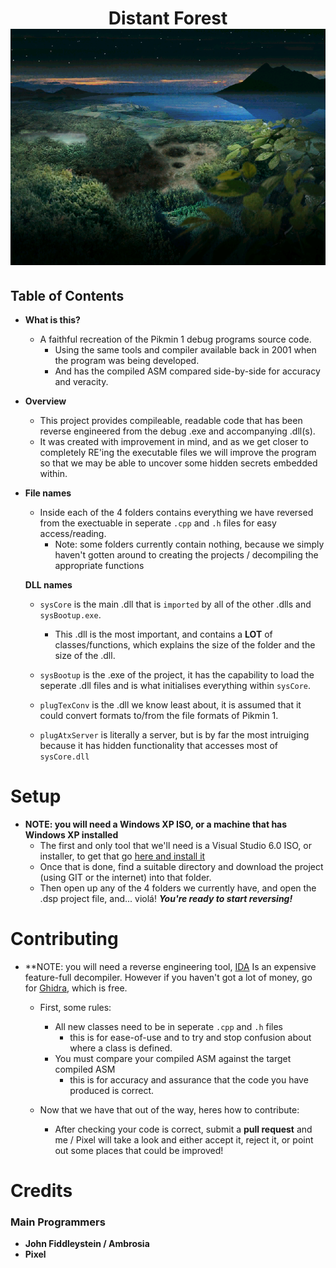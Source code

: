 <h1 align="center"> Distant Forest </hr>
<br>
<img src = "graphics/SelectScreen.png" alt = "Map selection screen of Pikmin 1">

## Table of Contents

* **What is this?**
	- A faithful recreation of the Pikmin 1 debug programs source code.
		- Using the same tools and compiler available back in 2001 when the program was being developed.
		- And has the compiled ASM compared side-by-side for accuracy and veracity.


* **Overview** 
	- This project provides compileable, readable code that has been reverse engineered from the debug .exe and accompanying .dll(s).
	- It was created with improvement in mind, and as we get closer to completely RE'ing the executable files we will improve the program so that we may be able to uncover some hidden secrets embedded within.

* **File names**	
	- Inside each of the 4 folders contains everything we have reversed from the exectuable in seperate `.cpp` and `.h` files for easy access/reading.
		- Note: some folders currently contain nothing, because we simply haven't gotten around to creating the projects / decompiling the appropriate functions
	
	**DLL names**
	
	- `sysCore` is the main .dll that is `imported` by all of the other .dlls and `sysBootup.exe`.
		- This .dll is the most important, and contains a **LOT** of classes/functions, which explains the size of the folder and the size of the .dll.
		
	- `sysBootup` is the .exe of the project, it has the capability to load the seperate .dll files and is what initialises everything within `sysCore`.
	
	- `plugTexConv` is the .dll we know least about, it is assumed that it could convert formats to/from the file formats of Pikmin 1.
	
	- `plugAtxServer` is literally a server, but is by far the most intruiging because it has hidden functionality that accesses most of `sysCore.dll`
	

# Setup

* **NOTE: you will need a Windows XP ISO, or a machine that has Windows XP installed**
	- The first and only tool that we'll need is a Visual Studio 6.0 ISO, or installer, to get that go [here and install it](https://winworldpc.com/product/microsoft-visual-stu/60)
	- Once that is done, find a suitable directory and download the project (using GIT or the internet) into that folder.
	- Then open up any of the 4 folders we currently have, and open the .dsp project file, and... violá! ***You're ready to start reversing!***

# Contributing

* **NOTE: you will need a reverse engineering tool, [IDA](https://www.hex-rays.com/products/decompiler/) Is an expensive feature-full decompiler. However if you haven't got a lot of money, go for [Ghidra](https://ghidra-sre.org/), which is free.

	- First, some rules:
		- All new classes need to be in seperate `.cpp` and `.h` files 
			- this is for ease-of-use and to try and stop confusion about where a class is defined.
		- You must compare your compiled ASM against the target compiled ASM
			- this is for accuracy and assurance that the code you have produced is correct.
	
	- Now that we have that out of the way, heres how to contribute:
		<br>
		- After checking your code is correct, submit a **pull request** and me / Pixel will take a look and either accept it, reject it, or point out some places that could be improved!
		
# Credits

### Main Programmers
* **John Fiddleystein / Ambrosia**
* **Pixel**
